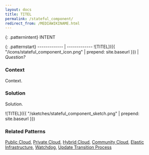 ```yaml
---
layout: docs
title: TITEL
permalink: /stateful_component/
redirect_from: /MEDIAWIKINAME.html
---
```


{: .patternintent}
INTENT

{: .patternstart}
------------- | -------------
![TITEL]({{ "/icons/stateful_component_icon.png" | prepend: site.baseurl }})  | *Question?*

### Context

Context.

### Solution

Solution.
 
![TITEL]({{ "/sketches/stateful_component_sketch.png" | prepend: site.baseurl }})

### Related Patterns
[Public Cloud](/public_cloud/), [Private Cloud](/private_cloud/), [Hybrid Cloud](/hybrid_cloud/), [Community Cloud](/community_cloud/), [Elastic Infrastructure](/elastic_infrastructure/), [Watchdog](/watchdog/), [Update Transition Process](/update_transition_process/)